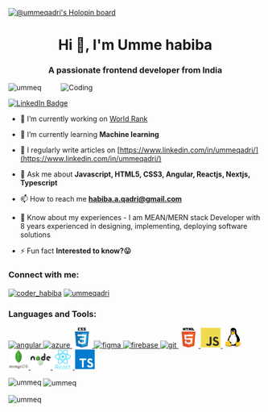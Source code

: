 [![@ummeqadri's Holopin board](https://holopin.me/ummeqadri)](https://holopin.io/@ummeqadri)
<h1 align="center">Hi 👋, I'm Umme habiba</h1>
<h3 align="center">A passionate frontend developer from India</h3>
<img align="right" alt="Coding" width="400" src="https://steamuserimages-a.akamaihd.net/ugc/1631947648964785474/81CBA15178466DD47195A239232202E78987B714/?imw=637&imh=358&ima=fit&impolicy=Letterbox&imcolor=%23000000&letterbox=true"/>
<p align="left"> <img src="https://komarev.com/ghpvc/?username=ummeq&label=Profile%20views&color=0e75b6&style=flat" alt="ummeq" /> </p>

<p align="left">
<a target="_blank"  href="https://www.linkedin.com/in/ummeqadri/"><img src="https://img.shields.io/badge/-@ummeqadri-0077B5?style=flat-square&amp;labelColor=0077B5&amp;logo=LinkedIn&amp;link=https://www.linkedin.com/in/ummeqadri/" alt="LinkedIn Badge"></a>


- 🔭 I’m currently working on [World Rank](https://www.figma.com/file/MwfoHqI1fF2BMlLssQl2xQ/World-Ranks?node-id=0%3A1)

- 🌱 I’m currently learning **Machine learning**

- 📝 I regularly write articles on [https://www.linkedin.com/in/ummeqadri/](https://www.linkedin.com/in/ummeqadri/)

- 💬 Ask me about **Javascript, HTML5, CSS3, Angular, Reactjs, Nextjs, Typescript**

- 📫 How to reach me **habiba.a.qadri@gmail.com**

- 📄 Know about my experiences - I am MEAN/MERN stack Developer with 8 years experienced in designing, implementing, deploying software solutions

- ⚡ Fun fact **Interested to know?😛**

<h3 align="left">Connect with me:</h3>
<p align="left">
<a href="https://twitter.com/coder_habiba" target="blank"><img align="center" src="https://raw.githubusercontent.com/rahuldkjain/github-profile-readme-generator/master/src/images/icons/Social/twitter.svg" alt="coder_habiba" height="30" width="40" /></a>
<a href="https://linkedin.com/in/ummeqadri" target="blank"><img align="center" src="https://raw.githubusercontent.com/rahuldkjain/github-profile-readme-generator/master/src/images/icons/Social/linked-in-alt.svg" alt="ummeqadri" height="30" width="40" /></a>
</p>

<h3 align="left">Languages and Tools:</h3>
<p align="left"> <a href="https://angular.io" target="_blank" rel="noreferrer"> <img src="https://angular.io/assets/images/logos/angular/angular.svg" alt="angular" width="40" height="40"/> </a> <a href="https://azure.microsoft.com/en-in/" target="_blank" rel="noreferrer"> <img src="https://www.vectorlogo.zone/logos/microsoft_azure/microsoft_azure-icon.svg" alt="azure" width="40" height="40"/> </a> <a href="https://www.w3schools.com/css/" target="_blank" rel="noreferrer"> <img src="https://raw.githubusercontent.com/devicons/devicon/master/icons/css3/css3-original-wordmark.svg" alt="css3" width="40" height="40"/> </a> <a href="https://www.figma.com/" target="_blank" rel="noreferrer"> <img src="https://www.vectorlogo.zone/logos/figma/figma-icon.svg" alt="figma" width="40" height="40"/> </a> <a href="https://firebase.google.com/" target="_blank" rel="noreferrer"> <img src="https://www.vectorlogo.zone/logos/firebase/firebase-icon.svg" alt="firebase" width="40" height="40"/> </a> <a href="https://git-scm.com/" target="_blank" rel="noreferrer"> <img src="https://www.vectorlogo.zone/logos/git-scm/git-scm-icon.svg" alt="git" width="40" height="40"/> </a> <a href="https://www.w3.org/html/" target="_blank" rel="noreferrer"> <img src="https://raw.githubusercontent.com/devicons/devicon/master/icons/html5/html5-original-wordmark.svg" alt="html5" width="40" height="40"/> </a> <a href="https://developer.mozilla.org/en-US/docs/Web/JavaScript" target="_blank" rel="noreferrer"> <img src="https://raw.githubusercontent.com/devicons/devicon/master/icons/javascript/javascript-original.svg" alt="javascript" width="40" height="40"/> </a> <a href="https://www.linux.org/" target="_blank" rel="noreferrer"> <img src="https://raw.githubusercontent.com/devicons/devicon/master/icons/linux/linux-original.svg" alt="linux" width="40" height="40"/> </a> <a href="https://www.mongodb.com/" target="_blank" rel="noreferrer"> <img src="https://raw.githubusercontent.com/devicons/devicon/master/icons/mongodb/mongodb-original-wordmark.svg" alt="mongodb" width="40" height="40"/> </a> <a href="https://nodejs.org" target="_blank" rel="noreferrer"> <img src="https://raw.githubusercontent.com/devicons/devicon/master/icons/nodejs/nodejs-original-wordmark.svg" alt="nodejs" width="40" height="40"/> </a> <a href="https://reactjs.org/" target="_blank" rel="noreferrer"> <img src="https://raw.githubusercontent.com/devicons/devicon/master/icons/react/react-original-wordmark.svg" alt="react" width="40" height="40"/> </a> <a href="https://www.typescriptlang.org/" target="_blank" rel="noreferrer"> <img src="https://raw.githubusercontent.com/devicons/devicon/master/icons/typescript/typescript-original.svg" alt="typescript" width="40" height="40"/> </a> </p>

<p><img align="left" src="https://github-readme-stats.vercel.app/api/top-langs?username=ummeq&show_icons=true&locale=en&layout=compact" alt="ummeq" /></p>

<p>&nbsp;<img align="center" src="https://github-readme-stats.vercel.app/api?username=ummeq&show_icons=true&locale=en" alt="ummeq" /></p>

<p><img align="center" src="https://github-readme-streak-stats.herokuapp.com/?user=ummeq&" alt="ummeq" /></p>
